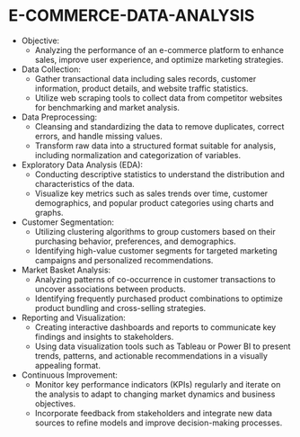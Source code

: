 # E-COMMERCE-DATA-ANALYSIS
* Objective:
    - Analyzing the performance of an e-commerce platform to enhance sales, improve user experience, and optimize marketing strategies.
* Data Collection:
    - Gather transactional data including sales records, customer information, product details, and website traffic statistics.
    - Utilize web scraping tools to collect data from competitor websites for benchmarking and market analysis.
* Data Preprocessing:
    - Cleansing  and standardizing  the data to remove duplicates, correct errors, and handle missing values. 
    - Transform raw data into a structured format suitable for analysis, including normalization and categorization of variables.
* Exploratory Data Analysis (EDA):
    - Conducting  descriptive statistics to understand the distribution and characteristics of the data.
    - Visualize key metrics such as sales trends over time, customer demographics, and popular product categories using charts and graphs.
* Customer Segmentation:
    - Utilizing  clustering algorithms to group customers based on their purchasing behavior, preferences, and demographics.
    - Identifying high-value customer segments for targeted marketing campaigns and personalized recommendations.
* Market Basket Analysis:
    - Analyzing patterns of co-occurrence in customer transactions to uncover associations between products.
    - Identifying  frequently purchased product combinations to optimize product bundling and cross-selling strategies.
* Reporting and Visualization:
    - Creating interactive dashboards and reports to communicate key findings and insights to stakeholders.
    - Using data visualization tools such as Tableau or Power BI to present trends, patterns, and actionable recommendations in a visually appealing format.
* Continuous Improvement:
    - Monitor key performance indicators (KPIs) regularly and iterate on the analysis to adapt to changing market dynamics and business objectives.
    - Incorporate feedback from stakeholders and integrate new data sources to refine models and improve decision-making processes.
